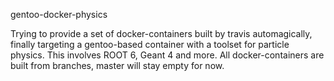 gentoo-docker-physics

Trying to provide a set of docker-containers built by travis automagically, 
finally targeting a gentoo-based container with a toolset for particle physics. 
This involves ROOT 6, Geant 4 and more. 
All docker-containers are built from branches, master will stay empty for now. 
